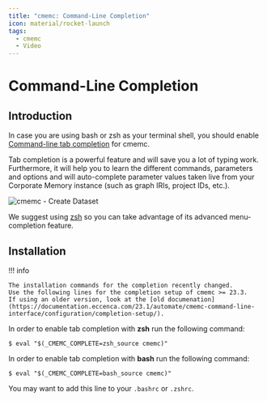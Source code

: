 ```yaml
---
title: "cmemc: Command-Line Completion"
icon: material/rocket-launch
tags:
  - cmemc
  - Video
---
```

# Command-Line Completion

## Introduction

In case you are using bash or zsh as your terminal shell, you should enable [Command-line tab completion](https://en.wikipedia.org/wiki/Command-line_completion) for cmemc.

Tab completion is a powerful feature and will save you a lot of typing work.
Furthermore, it will help you to learn the different commands, parameters and options and will auto-complete parameter values taken live from your Corporate Memory instance (such as graph IRIs, project IDs, etc.).

![cmemc - Create Dataset](22.1-cmemc-create-dataset.gif "cmemc - Create Dataset")

We suggest using [zsh](https://en.wikipedia.org/wiki/Z_shell) so you can take advantage of its advanced menu-completion feature.

## Installation

!!! info

    The installation commands for the completion recently changed.
    Use the following lines for the completion setup of cmemc >= 23.3.
    If using an older version, look at the [old documenation](https://documentation.eccenca.com/23.1/automate/cmemc-command-line-interface/configuration/completion-setup/).


In order to enable tab completion with **zsh** run the following command:

``` shell-session title="completion setup for zsh"
$ eval "$(_CMEMC_COMPLETE=zsh_source cmemc)"
```

In order to enable tab completion with **bash** run the following command:

``` shell-session title="completion setup for bash"
$ eval "$(_CMEMC_COMPLETE=bash_source cmemc)"
```

You may want to add this line to your `.bashrc` or `.zshrc`.


